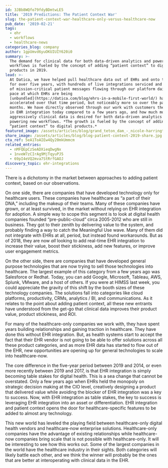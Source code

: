 ```yaml
---
id: 3JBb8WQfo79fdyBDmtwLE5
title: '2019 Predictions: The Patient Context War'
slug: the-patient-context-war-healthcare-only-versus-healthcare-now
pub_date: '2019-02-21'
tags:
  - ehr
  - workflows
  - healthcare-news
categories_blog: company
author: 1gpUmvd6yuOKUIUIY620i0
summary: >-
  The demand for clinical data for both data-driven analytics and powering new
  workflows is fueled by the concept of adding “patient context” to digital
  products in 2019.
lead: >-
  At Datica, we have helped pull healthcare data out of EHRs and onto the cloud
  for over five years, with hundreds of live integrations serviced and millions
  of mission-critical patient messages flowing through our platform daily. The
  pace at which EHRs are being
  [unbundled](https://datica.com/blog/ehrs-in-a-mobile-first-world/) has
  accelerated over that time period, but noticeably more so over the past 12-18
  months. We have directly observed through our work with customers the uptick
  in EHR integration today compared to a few years ago, and how much more
  aggressively clinical data is desired for both data-driven analytics and
  powering new workflows. *The growth is fueled by the concept of adding
  “patient context” to digital products.*
featured_image: /assets/articles/blog/grand_teton_dam_-_nicole-harrington-743931-unsplash.jpg
share_image: /assets/articles/blog/blog-patient-context-2019-share.jpg
cta_ref: 5eA1ToAIEw4Qy20mkUmmcm
related_entries:
  - nMFQEpCzSeADXieqDwgNx
  - 1nveW7zCIrAg9MjTqyuPJ5
  - 69pI4eVQ2mva7StRrfGAOJ
discovery_topic: ehr-integrations
---
```

There is a dichotomy in the market between approaches to adding patient context, based on our observations. 

On one side, there are companies that have developed technology only for healthcare users. These companies have healthcare as “a part of their DNA,” including the makeup of their teams. Many of these companies have grown, or at least survived, in the market without relying on EHR integration for adoption. A simple way to scope this segment is to look at digital health companies founded “pre-public-cloud” circa 2005-2012 who are still in business. They got to their zenith by delivering value to the system, and probably finding a way to catch the Meaningful Use wave. Many of them did not integrate with EHRs at all, period, but instead found workarounds. But as of 2018, they are now *all* looking to add real-time EHR integration to increase their value, boost their stickiness, add new features, or improve user engagement metrics.

On the other side, there are companies that have developed general purpose technologies that are now trying to sell those technologies into healthcare. The largest example of this category from a few years ago was Salesforce or Redhat. Today, you can add Google, Microsoft, Tableau, AWS, Splunk, VMware, and a host of others. If you were at HIMSS last week, you could appreciate the gravity of this shift by the booth sizes of these technology companies. The solutions fall into categories like cloud platforms, productivity, CRMs, analytics / BI, and communications. As it relates to the point about adding patient context, all these new entrants have understood from the get-go that clinical data improves their product value, product stickiness, and ROI.

For many of the healthcare-only companies we work with, they have spent years building relationships and gaining traction in healthcare. They have done this without EHR integration. But, as health systems start to accept the fact that their EHR vendor is not going to be able to offer solutions across all these product categories, and as more EHR data has started to flow out of the EHR, new opportunities are opening up for general technologies to scale into healthcare-now.

The core difference in the five-year period between 2019 and 2014, or even more recently between 2019 and 2017, is that EHR integration is simply becoming table stakes for digital health. This is a sea change that cannot be overstated. Only a few years ago when EHRs held the monopoly on strategic decision making at the CIO level, creatively designing a product that delivered value while avoiding the blocker of EHR integration was a key to success. Now, with EHR integration as table stakes, the key to success is leveraging EHR integration into an asset or differentiation. EHR integration and patient context opens the door for healthcare-specific features to be added to almost any technology.

This new world has leveled the playing field between healthcare-only digital health vendors and healthcare-now enterprise solutions. Healthcare-only companies have the advantage of existing relationships while healthcare-now companies bring scale that is not possible with healthcare-only. It will be interesting to see how this works out. Some of the largest companies in the world have the healthcare industry in their sights. Both categories will likely battle each other, and we think the winner will probably be the ones that are better at interoperating with clinical data in the EHR.
  